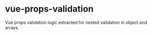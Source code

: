 # vue-props-validation
Vue props validation logic extracted for nested validation in object and arrays.
